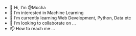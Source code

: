 - 👋 Hi, I’m @Mocha
- 👀 I’m interested in Machine Learning
- 🌱 I’m currently learning Web Development, Python, Data etc
- 💞️ I’m looking to collaborate on ...
- 📫 How to reach me ...

<!---
Moala7/Moala7 is a ✨ special ✨ repository because its `README.md` (this file) appears on your GitHub profile.
You can click the Preview link to take a look at your changes.
--->
